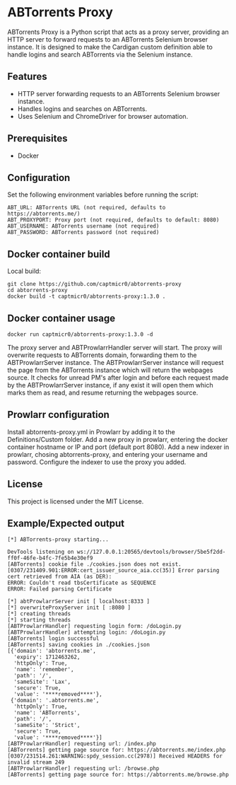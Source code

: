 # ABTorrents Proxy

ABTorrents Proxy is a Python script that acts as a proxy server, providing an HTTP server to forward requests to an ABTorrents Selenium browser instance. It is designed to make the Cardigan custom definition able to handle logins and search ABTorrents via the Selenium instance.

## Features

- HTTP server forwarding requests to an ABTorrents Selenium browser instance.
- Handles logins and searches on ABTorrents.
- Uses Selenium and ChromeDriver for browser automation.

## Prerequisites

- Docker

## Configuration

Set the following environment variables before running the script:

    ABT_URL: ABTorrents URL (not required, defaults to https://abtorrents.me/)
    ABT_PROXYPORT: Proxy port (not required, defaults to default: 8080)
    ABT_USERNAME: ABTorrents username (not required)
    ABT_PASSWORD: ABTorrents password (not required)

## Docker container build

Local build:
```
git clone https://github.com/captmicr0/abtorrents-proxy
cd abtorrents-proxy
docker build -t captmicr0/abtorrents-proxy:1.3.0 .
```

## Docker container usage
```
docker run captmicr0/abtorrents-proxy:1.3.0 -d
```

The proxy server and ABTProwlarrHandler server will start.
The proxy will overwrite requests to ABTorrents domain, forwarding them to the ABTProwlarrServer instance.
The ABTProwlarrServer instance will request the page from the ABTorrents instance which will return the webpages source.
It checks for unread PM's after login and before each request made by the ABTProwlarrServer instance,
if any exist it will open them which marks them as read, and resume returning the webpages source.

## Prowlarr configuration
Install abtorrents-proxy.yml in Prowlarr by adding it to the Definitions/Custom folder.
Add a new proxy in prowlarr, entering the docker container hostname or IP and port (default port 8080).
Add a new indexer in prowlarr, chosing abtorrents-proxy, and entering your username and password.
Configure the indexer to use the proxy you added.

## License

This project is licensed under the MIT License.


## Example/Expected output
```
[*] ABTorrents-proxy starting...

DevTools listening on ws://127.0.0.1:20565/devtools/browser/5be5f2dd-ff0f-46fe-b4fc-7fe5b4e30ef9
[ABTorrents] cookie file ./cookies.json does not exist.
[0307/231409.901:ERROR:cert_issuer_source_aia.cc(35)] Error parsing cert retrieved from AIA (as DER):
ERROR: Couldn't read tbsCertificate as SEQUENCE
ERROR: Failed parsing Certificate

[*] abtProwlarrServer init [ localhost:8333 ]
[*] overwriteProxyServer init [ :8080 ]
[*] creating threads
[*] starting threads
[ABTProwlarrHandler] requesting login form: /doLogin.py
[ABTProwlarrHandler] attempting login: /doLogin.py
[ABTorrents] login successful
[ABTorrents] saving cookies in ./cookies.json
[{'domain': 'abtorrents.me',
  'expiry': 1712463262,
  'httpOnly': True,
  'name': 'remember',
  'path': '/',
  'sameSite': 'Lax',
  'secure': True,
  'value': '****removed****'},
 {'domain': '.abtorrents.me',
  'httpOnly': True,
  'name': 'ABTorrents',
  'path': '/',
  'sameSite': 'Strict',
  'secure': True,
  'value': '****removed****'}]
[ABTProwlarrHandler] requesting url: /index.php
[ABTorrents] getting page source for: https://abtorrents.me/index.php
[0307/231514.261:WARNING:spdy_session.cc(2978)] Received HEADERS for invalid stream 249
[ABTProwlarrHandler] requesting url: /browse.php
[ABTorrents] getting page source for: https://abtorrents.me/browse.php
```
